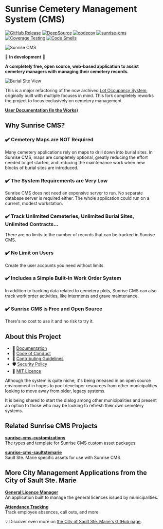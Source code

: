 # Sunrise Cemetery Management System (CMS)

[![GitHub Release](https://img.shields.io/github/v/release/cityssm/sunrise-cms?include_prereleases)](https://github.com/cityssm/sunrise-cms/releases)
[![DeepSource](https://app.deepsource.com/gh/cityssm/sunrise-cms.svg/?label=active+issues&show_trend=true&token=AhEAYh9dbdDAe7cgW95_SVqP)](https://app.deepsource.com/gh/cityssm/sunrise-cms/)
[![codecov](https://codecov.io/gh/cityssm/sunrise-cms/graph/badge.svg?token=OY7SWY1PLC)](https://codecov.io/gh/cityssm/sunrise-cms)
[![sunrise-cms](https://img.shields.io/endpoint?url=https://cloud.cypress.io/badge/simple/26a4bi&style=flat&logo=cypress)](https://cloud.cypress.io/projects/26a4bi/runs)
[![Coverage Testing](https://github.com/cityssm/sunrise-cms/actions/workflows/coverage.yml/badge.svg)](https://github.com/cityssm/sunrise-cms/actions/workflows/coverage.yml)
[![Code Smells](https://sonarcloud.io/api/project_badges/measure?project=cityssm_sunrise-cms&metric=code_smells)](https://sonarcloud.io/summary/new_code?id=cityssm_sunrise-cms)

![Sunrise CMS](./docs/images/socialPreview.png)

🚧 **In development** 🚧

**A completely free, open source, web-based application**
**to assist cemetery managers with managing their cemetery records.**

![Burial Site View](./docs/images/burialSite-view.png)

This is a major refactoring of the now archived
[Lot Occupancy System](https://github.com/cityssm/lot-occupancy-system),
originally built with multiple focuses in mind. This fork completely
reworks the project to focus exclusively on cemetery management.

[**User Documentation (In the Works)**](./docs/README.md)

## Why Sunrise CMS?

### ✔️ Cemetery Maps are NOT Required

Many cemetery applications rely on maps to drill down into burial sites.
In Sunrise CMS, maps are completely optional, greatly reducing the effort needed
to get started, and reducing the maintenance work when new blocks of
burial sites are introduced.

### ✔️ The System Requirements are Very Low

Sunrise CMS does not need an expensive server to run.
No separate database server is required either.
The whole application could run on a current, modest workstation.

### ✔️ Track Unlimited Cemeteries, Unlimited Burial Sites, Unlimited Contracts...

There are no limits to the number of records that can be tracked in Sunrise CMS.

### ✔️ No Limit on Users

Create the user accounts you need without limits.

### ✔️ Includes a Simple Built-In Work Order System

In addition to tracking data related to cemetery plots,
Sunrise CMS can also track work order activities, like interments and grave maintenance.

### ✔️ Sunrise CMS is Free and Open Source

There's no cost to use it and no risk to try it.

## About this Project

- 📘 [Documentation](./docs/README.md)
- 🤗 [Code of Conduct](CODE_OF_CONDUCT.md)
- 🥰 [Contributing Guidelines](CONTRIBUTING.md)
- 🛡️ [Security Policy](SECURITY.md)
- 📃 [MIT Licence](LICENSE.md)

Although the system is quite niche, it's being released in an open source
environment in hopes to pool developer resources from other municipalities
looking to move away from older, legacy systems.

It is being shared to start the dialog among other municipalities and present
an option to those who may be looking to refresh their own cemetery systems.

## Related Sunrise CMS Projects

[**sunrise-cms-customizations**](https://github.com/cityssm/sunrise-cms-customizations/)<br />
The types and template for Sunrise CMS custom asset packages.

[**sunrise-cms-saultstemarie**](github.com/cityssm/sunrise-cms-saultstemarie/)<br />
Sault Ste. Marie specific assets for use with Sunrise CMS.

## More City Management Applications from the City of Sault Ste. Marie

[**General Licence Manager**](https://cityssm.github.io/general-licence-manager/)<br />
An application built to manage the general licences issued by municipalities.

[**Attendance Tracking**](https://cityssm.github.io/attendance-tracking/)<br />
Track employee absences, call outs, and more.

💡 Discover even more on [the City of Sault Ste. Marie's GitHub page](https://cityssm.github.io/).

